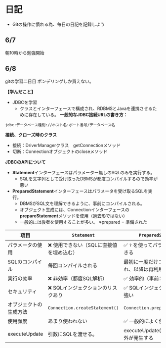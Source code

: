 # 日記
- Gitの操作に慣れる為、毎日の日記を記録しよう

## 6/7
朝10時から勉強開始


## 6/8
gitの学習二日目
ポンデリングしか買えない。

**【学んだこと】**
- JDBCを学習
  - クラスとインターフェースで構成され、RDBMSとJavaを連携させるために存在している。
**一般的なJDBC接続URLの書き方：**
```
jdbc:データベース種別://ホスト名:ポート番号/データベース名
```
**接続、クローズ時のクラス**
- 接続：DriverManagerクラス　getConnectionメソッド
- 切断：Connectionオブジェクトのcloseメソッド

**JDBCのAPIについて**
- **Statement**インターフェースはパラメーター無しのSQLのみを実行する。
  - SQLを文字列として受け取ったDBMSが都度コンパイルするので効率が悪い
- **PreparedStatement**インターフェースはパラメータを受け取るSQLを実行。
  - DBMSがSQL文を理解できるように、事前にコンパイルされる。
  - オブジェクト生成には、Connectionインターフェースの
  　**prepareStatement**メソッドを使用（過去形ではない）
  - 一般的には後者を使用することが多い。
※prepared = 準備された

| 項目          | `Statement`                    | `PreparedStatement`             |
| ----------- | ------------------------------ | ------------------------------- |
| パラメータの使用    | ❌ 使用できない（SQLに直接値を埋め込む）         | ✅ `?` を使ってパラメータを設定できる           |
| SQLのコンパイル   | 毎回コンパイルされる                     | 最初に一度だけコンパイルされ、以降は再利用される        |
| 実行の効率       | ❌ 非効率（都度SQL解析）                 | ✅ 効率的（事前コンパイル済み）                |
| セキュリティ      | ❌ SQLインジェクションのリスクあり            | ✅ SQLインジェクション対策に強い              |
| オブジェクトの生成方法 | `Connection.createStatement()` | `Connection.prepareStatement()` |
| 使用頻度        | あまり使われない                       | ✅ 一般的によく使われる                    |
executeUpdate | 引数にSQLを渡せる。| executeUpdate()※SQL不可、例外が発生する
